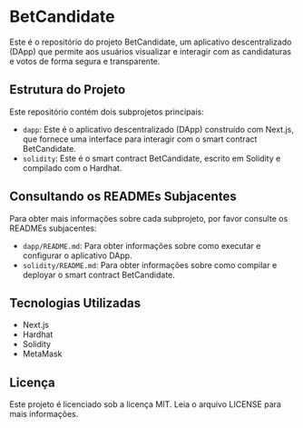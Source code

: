 # BetCandidate

Este é o repositório do projeto BetCandidate, um aplicativo descentralizado (DApp) que permite aos usuários visualizar e interagir com as candidaturas e votos de forma segura e transparente.

## Estrutura do Projeto

Este repositório contém dois subprojetos principais:

* `dapp`: Este é o aplicativo descentralizado (DApp) construído com Next.js, que fornece uma interface para interagir com o smart contract BetCandidate.
* `solidity`: Este é o smart contract BetCandidate, escrito em Solidity e compilado com o Hardhat.

## Consultando os READMEs Subjacentes

Para obter mais informações sobre cada subprojeto, por favor consulte os READMEs subjacentes:

* `dapp/README.md`: Para obter informações sobre como executar e configurar o aplicativo DApp.
* `solidity/README.md`: Para obter informações sobre como compilar e deployar o smart contract BetCandidate.

## Tecnologias Utilizadas

* Next.js
* Hardhat
* Solidity
* MetaMask

## Licença

Este projeto é licenciado sob a licença MIT. Leia o arquivo LICENSE para mais informações.
